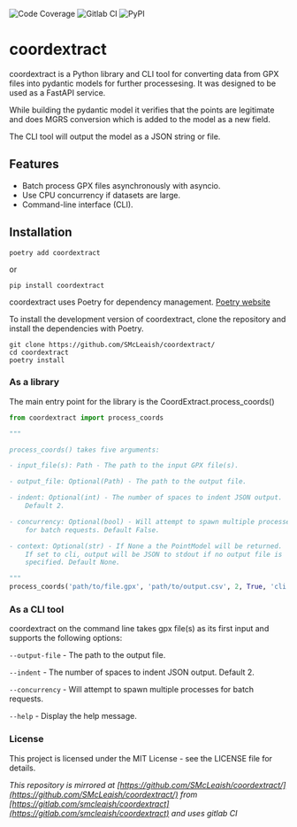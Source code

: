 ![Code Coverage](https://gitlab.com/smcleaish/coordextract/badges/main/coverage.svg)
![Gitlab CI](https://gitlab.com/smcleaish/coordextract/badges/main/pipeline.svg)
![PyPI](https://img.shields.io/pypi/v/coordextract)
# coordextract
coordextract is a Python library and CLI tool for converting data from 
GPX files into pydantic models for further processesing. It was designed 
to be used as a FastAPI service. 

While building the pydantic model it verifies that the points are legitimate 
and does MGRS conversion which is added to the model as a new field.

The CLI tool will output the model as a JSON string or file. 

## Features

- Batch process GPX files asynchronously with asyncio.
- Use CPU concurrency if datasets are large.
- Command-line interface (CLI).

## Installation
```shell
poetry add coordextract
```
or
```shell
pip install coordextract
```
 
coordextract uses Poetry for dependency management.
[Poetry website](https://python-poetry.org/docs/)

To install the development version of coordextract, clone the repository and
install the dependencies with Poetry.

```shell
git clone https://github.com/SMcLeaish/coordextract/
cd coordextract
poetry install
```
### As a library

The main entry point for the library is the CoordExtract.process_coords()
```python
from coordextract import process_coords

"""

process_coords() takes five arguments:

- input_file(s): Path - The path to the input GPX file(s).

- output_file: Optional(Path) - The path to the output file.

- indent: Optional(int) - The number of spaces to indent JSON output. 
    Default 2.

- concurrency: Optional(bool) - Will attempt to spawn multiple processes
    for batch requests. Default False.

- context: Optional(str) - If None a the PointModel will be returned. 
    If set to cli, output will be JSON to stdout if no output file is 
    specified. Default None.

"""
process_coords('path/to/file.gpx', 'path/to/output.csv', 2, True, 'cli')
```

### As a CLI tool

coordextract on the command line takes gpx file(s) as its first input and
supports the following options:

`--output-file` - The path to the output file.

`--indent` - The number of spaces to indent JSON output. Default 2.

`--concurrency` - Will attempt to spawn multiple processes for batch requests.

`--help` - Display the help message.

### License

This project is licensed under the MIT License - see the LICENSE file for details.


 *This repository is mirrored at [https://github.com/SMcLeaish/coordextract/](https://github.com/SMcLeaish/coordextract/) 
from [https://gitlab.com/smcleaish/coordextract](https://gitlab.com/smcleaish/coordextract) and uses gitlab CI*
